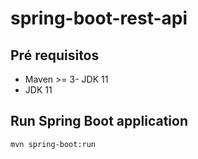 # spring-boot-rest-api

## Pré requisitos
- Maven >= 3- JDK 11
- JDK 11



## Run Spring Boot application
```
mvn spring-boot:run
```
